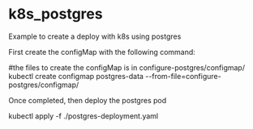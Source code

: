 # k8s_postgres
Example to create a deploy with k8s using postgres

First create the configMap with the following command:

#the files to create the configMap is in configure-postgres/configmap/
kubectl create configmap postgres-data --from-file=configure-postgres/configmap/

<p>Once completed, then deploy the postgres pod</b></p>
kubectl apply -f ./postgres-deployment.yaml
